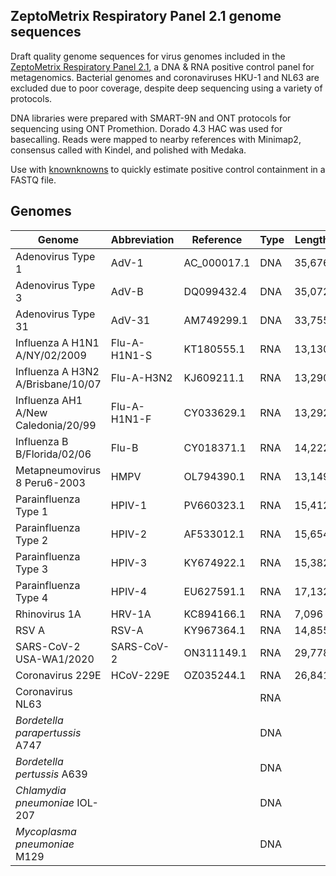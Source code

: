 ## ZeptoMetrix Respiratory Panel 2.1 genome sequences

Draft quality genome sequences for virus genomes included in the [ZeptoMetrix Respiratory Panel 2.1](https://www.zeptometrix.com/us/en/nattrol-respiratory-panel-21-rp21-controls-12-x-03ml-3084), a DNA & RNA positive control panel for metagenomics. Bacterial genomes and coronaviruses HKU-1 and NL63 are excluded due to poor coverage, despite deep sequencing using a variety of protocols.

DNA libraries were prepared with SMART-9N and ONT protocols for sequencing using ONT Promethion. Dorado 4.3 HAC was used for basecalling. Reads were mapped to nearby references with Minimap2, consensus called with Kindel, and polished with Medaka.

Use with [knownknowns](https://github.com/bede/knownknowns) to quickly estimate positive control containment in a FASTQ file.

## Genomes

| Genome | Abbreviation | Reference | Type | Length | Assembled |
|----------|-------------|-------------------|-------------|--------|--------|
| Adenovirus Type 1 | AdV-1 | AC_000017.1 | DNA | 35,676 | ✅ |
| Adenovirus Type 3 | AdV-B | DQ099432.4 | DNA | 35,072 | ✅ |
| Adenovirus Type 31 | AdV-31 | AM749299.1 | DNA | 33,755 | ✅ |
| Influenza A H1N1 A/NY/02/2009 | Flu-A-H1N1-S | KT180555.1 | RNA | 13,130 | ✅ |
| Influenza A H3N2 A/Brisbane/10/07 | Flu-A-H3N2 | KJ609211.1 | RNA | 13,290 | ✅ |
| Influenza AH1 A/New Caledonia/20/99 | Flu-A-H1N1-F | CY033629.1 | RNA | 13,292 | ✅ |
| Influenza B B/Florida/02/06 | Flu-B | CY018371.1 | RNA | 14,222 | ✅ |
| Metapneumovirus 8 Peru6-2003 | HMPV | OL794390.1 | RNA | 13,149 | ✅ |
| Parainfluenza Type 1 | HPIV-1 | PV660323.1 | RNA | 15,412 | ✅ |
| Parainfluenza Type 2 | HPIV-2 | AF533012.1 | RNA | 15,654 | ✅ |
| Parainfluenza Type 3 | HPIV-3 | KY674922.1 | RNA | 15,382 | ✅ |
| Parainfluenza Type 4 | HPIV-4 | EU627591.1 | RNA | 17,132 | ⚠️ gaps |
| Rhinovirus 1A | HRV-1A | KC894166.1 | RNA | 7,096 | ✅ |
| RSV A | RSV-A | KY967364.1 | RNA | 14,855 | ✅ |
| SARS-CoV-2 USA-WA1/2020 | SARS-CoV-2 | ON311149.1 | RNA | 29,778 | ✅ 
| Coronavirus 229E | HCoV-229E | OZ035244.1 | RNA | 26,841 | ✅ |
| Coronavirus NL63 |  |  | RNA |  |  |
| *Bordetella parapertussis* A747 |  |  | DNA |  |  |
| *Bordetella pertussis* A639 |  |  | DNA |  |  |
| *Chlamydia pneumoniae* IOL-207 |  |  | DNA |  |  |
| *Mycoplasma pneumoniae* M129 |  |  | DNA |  |  |



